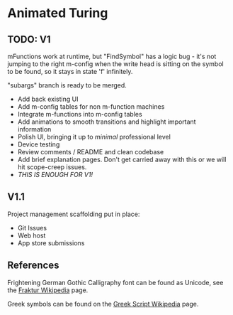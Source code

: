 # Animated Turing

## TODO: V1

mFunctions work at runtime, but "FindSymbol" has a logic bug - it's not jumping to the right m-config when the write head is sitting on the symbol to be found, so it stays in state 'f' infinitely.

"subargs" branch is ready to be merged.

- Add back existing UI
- Add m-config tables for non m-function machines
- Integrate m-functions into m-config tables
- Add animations to smooth transitions and highlight important information
- Polish UI, bringing it up to _minimal_ professional level
- Device testing
- Review comments / README and clean codebase
- Add brief explanation pages. Don't get carried away with this or we will hit scope-creep issues.
- _THIS IS ENOUGH FOR V1!_

## V1.1

Project management scaffolding put in place:

- Git Issues
- Web host
- App store submissions

## References

Frightening German Gothic Calligraphy font can be found as Unicode, see the [Fraktur Wikipedia](https://en.wikipedia.org/wiki/Fraktur) page.

Greek symbols can be found on the [Greek Script Wikipedia](https://en.wikipedia.org/wiki/Greek_script_in_Unicode) page.
